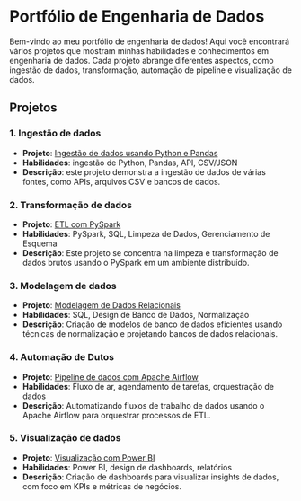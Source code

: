 # Portfólio de Engenharia de Dados

Bem-vindo ao meu portfólio de engenharia de dados! Aqui você encontrará vários projetos que mostram minhas habilidades e conhecimentos em engenharia de dados. Cada projeto abrange diferentes aspectos, como ingestão de dados, transformação, automação de pipeline e visualização de dados.

## Projetos

### 1. Ingestão de dados
- **Projeto**: [Ingestão de dados usando Python e Pandas](./ingestao)
- **Habilidades**: ingestão de Python, Pandas, API, CSV/JSON
- **Descrição**: este projeto demonstra a ingestão de dados de várias fontes, como APIs, arquivos CSV e bancos de dados.

### 2. Transformação de dados
- **Projeto**: [ETL com PySpark](./transformacao)
- **Habilidades**: PySpark, SQL, Limpeza de Dados, Gerenciamento de Esquema
- **Descrição**: Este projeto se concentra na limpeza e transformação de dados brutos usando o PySpark em um ambiente distribuído.

### 3. Modelagem de dados
- **Projeto**: [Modelagem de Dados Relacionais](./modelagem)
- **Habilidades**: SQL, Design de Banco de Dados, Normalização
- **Descrição**: Criação de modelos de banco de dados eficientes usando técnicas de normalização e projetando bancos de dados relacionais.

### 4. Automação de Dutos
- **Projeto**: [Pipeline de dados com Apache Airflow](./pipeline-automation)
- **Habilidades**: Fluxo de ar, agendamento de tarefas, orquestração de dados
- **Descrição**: Automatizando fluxos de trabalho de dados usando o Apache Airflow para orquestrar processos de ETL.

### 5. Visualização de dados
- **Projeto**: [Visualização com Power BI](./visualization)
- **Habilidades**: Power BI, design de dashboards, relatórios
- **Descrição**: Criação de dashboards para visualizar insights de dados, com foco em KPIs e métricas de negócios.

